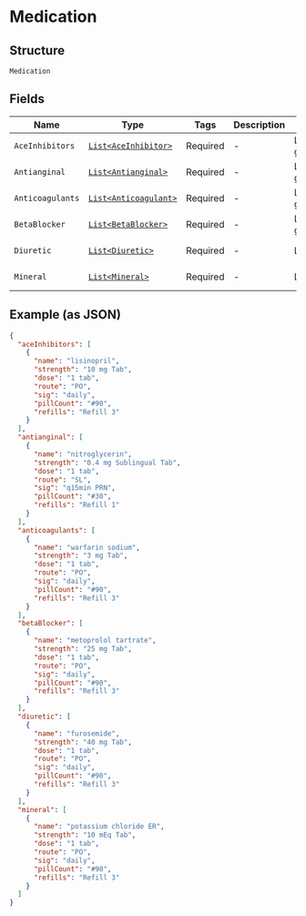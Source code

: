 
# Medication

## Structure

`Medication`

## Fields

| Name | Type | Tags | Description | Getter | Setter |
|  --- | --- | --- | --- | --- | --- |
| `AceInhibitors` | [`List<AceInhibitor>`](../../doc/models/ace-inhibitor.md) | Required | - | List<AceInhibitor> getAceInhibitors() | setAceInhibitors(List<AceInhibitor> aceInhibitors) |
| `Antianginal` | [`List<Antianginal>`](../../doc/models/antianginal.md) | Required | - | List<Antianginal> getAntianginal() | setAntianginal(List<Antianginal> antianginal) |
| `Anticoagulants` | [`List<Anticoagulant>`](../../doc/models/anticoagulant.md) | Required | - | List<Anticoagulant> getAnticoagulants() | setAnticoagulants(List<Anticoagulant> anticoagulants) |
| `BetaBlocker` | [`List<BetaBlocker>`](../../doc/models/beta-blocker.md) | Required | - | List<BetaBlocker> getBetaBlocker() | setBetaBlocker(List<BetaBlocker> betaBlocker) |
| `Diuretic` | [`List<Diuretic>`](../../doc/models/diuretic.md) | Required | - | List<Diuretic> getDiuretic() | setDiuretic(List<Diuretic> diuretic) |
| `Mineral` | [`List<Mineral>`](../../doc/models/mineral.md) | Required | - | List<Mineral> getMineral() | setMineral(List<Mineral> mineral) |

## Example (as JSON)

```json
{
  "aceInhibitors": [
    {
      "name": "lisinopril",
      "strength": "10 mg Tab",
      "dose": "1 tab",
      "route": "PO",
      "sig": "daily",
      "pillCount": "#90",
      "refills": "Refill 3"
    }
  ],
  "antianginal": [
    {
      "name": "nitroglycerin",
      "strength": "0.4 mg Sublingual Tab",
      "dose": "1 tab",
      "route": "SL",
      "sig": "q15min PRN",
      "pillCount": "#30",
      "refills": "Refill 1"
    }
  ],
  "anticoagulants": [
    {
      "name": "warfarin sodium",
      "strength": "3 mg Tab",
      "dose": "1 tab",
      "route": "PO",
      "sig": "daily",
      "pillCount": "#90",
      "refills": "Refill 3"
    }
  ],
  "betaBlocker": [
    {
      "name": "metoprolol tartrate",
      "strength": "25 mg Tab",
      "dose": "1 tab",
      "route": "PO",
      "sig": "daily",
      "pillCount": "#90",
      "refills": "Refill 3"
    }
  ],
  "diuretic": [
    {
      "name": "furosemide",
      "strength": "40 mg Tab",
      "dose": "1 tab",
      "route": "PO",
      "sig": "daily",
      "pillCount": "#90",
      "refills": "Refill 3"
    }
  ],
  "mineral": [
    {
      "name": "potassium chloride ER",
      "strength": "10 mEq Tab",
      "dose": "1 tab",
      "route": "PO",
      "sig": "daily",
      "pillCount": "#90",
      "refills": "Refill 3"
    }
  ]
}
```

